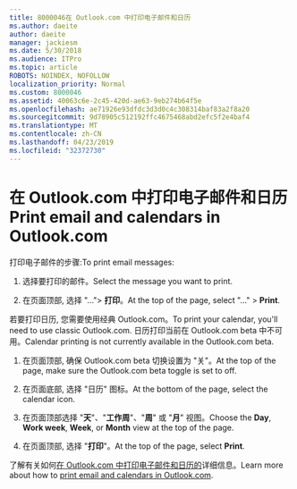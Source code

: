 ```yaml
---
title: 8000046在 Outlook.com 中打印电子邮件和日历
ms.author: daeite
author: daeite
manager: jackiesm
ms.date: 5/30/2018
ms.audience: ITPro
ms.topic: article
ROBOTS: NOINDEX, NOFOLLOW
localization_priority: Normal
ms.custom: 8000046
ms.assetid: 40063c6e-2c45-420d-ae63-9eb274b64f5e
ms.openlocfilehash: ae71926e93dfdc3d3d0c4c308314baf83a2f8a20
ms.sourcegitcommit: 9d78905c512192ffc4675468abd2efc5f2e4baf4
ms.translationtype: MT
ms.contentlocale: zh-CN
ms.lasthandoff: 04/23/2019
ms.locfileid: "32372730"
---
```

# <a name="print-email-and-calendars-in-outlookcom"></a><span data-ttu-id="88069-102">在 Outlook.com 中打印电子邮件和日历</span><span class="sxs-lookup"><span data-stu-id="88069-102">Print email and calendars in Outlook.com</span></span>

<span data-ttu-id="88069-103">打印电子邮件的步骤:</span><span class="sxs-lookup"><span data-stu-id="88069-103">To print email messages:</span></span>
  
1. <span data-ttu-id="88069-104">选择要打印的邮件。</span><span class="sxs-lookup"><span data-stu-id="88069-104">Select the message you want to print.</span></span>
    
2. <span data-ttu-id="88069-105">在页面顶部, 选择 "..."\> **打印**。</span><span class="sxs-lookup"><span data-stu-id="88069-105">At the top of the page, select "..." \> **Print**.</span></span> 
    
<span data-ttu-id="88069-106">若要打印日历, 您需要使用经典 Outlook.com。</span><span class="sxs-lookup"><span data-stu-id="88069-106">To print your calendar, you'll need to use classic Outlook.com.</span></span> <span data-ttu-id="88069-107">日历打印当前在 Outlook.com beta 中不可用。</span><span class="sxs-lookup"><span data-stu-id="88069-107">Calendar printing is not currently available in the Outlook.com beta.</span></span>
  
1. <span data-ttu-id="88069-108">在页面顶部, 确保 Outlook.com beta 切换设置为 "关"。</span><span class="sxs-lookup"><span data-stu-id="88069-108">At the top of the page, make sure the Outlook.com beta toggle is set to off.</span></span>
    
2. <span data-ttu-id="88069-109">在页面底部, 选择 "日历" 图标。</span><span class="sxs-lookup"><span data-stu-id="88069-109">At the bottom of the page, select the calendar icon.</span></span>
    
3. <span data-ttu-id="88069-110">在页面顶部选择 "**天**"、"**工作周**"、"**周**" 或 "**月**" 视图。</span><span class="sxs-lookup"><span data-stu-id="88069-110">Choose the **Day**, **Work week**, **Week**, or **Month** view at the top of the page.</span></span> 
    
4. <span data-ttu-id="88069-111">在页面顶部, 选择 "**打印**"。</span><span class="sxs-lookup"><span data-stu-id="88069-111">At the top of the page, select **Print**.</span></span> 
    
<span data-ttu-id="88069-112">了解有关如何[在 Outlook.com 中打印电子邮件和日历的](https://go.microsoft.com/fwlink/p/?linkid=2001208&amp;clcid=0x409)详细信息。</span><span class="sxs-lookup"><span data-stu-id="88069-112">Learn more about how to [print email and calendars in Outlook.com](https://go.microsoft.com/fwlink/p/?linkid=2001208&amp;clcid=0x409).</span></span>
  


